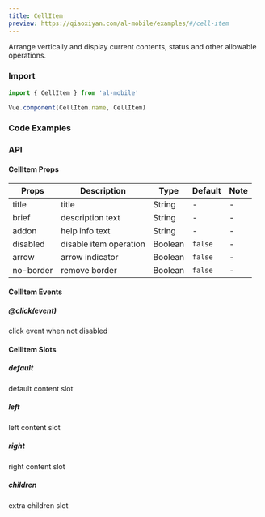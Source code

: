 ```yaml
---
title: CellItem
preview: https://qiaoxiyan.com/al-mobile/examples/#/cell-item
---
```


Arrange vertically and display current contents, status and other allowable operations.

### Import

```javascript
import { CellItem } from 'al-mobile'

Vue.component(CellItem.name, CellItem)
```

### Code Examples
<!-- DEMO -->

### API

#### CellItem Props
|Props | Description | Type | Default | Note|
|----|-----|------|------|------|
|title|title|String|-|-|
|brief|description text|String|-|-|
|addon|help info text|String|-|-|
|disabled|disable item operation|Boolean|`false`|-|
|arrow|arrow indicator|Boolean|`false`|-|
|no-border|remove border|Boolean|`false`|-|

#### CellItem Events
##### @click(event)
click event when not disabled

#### CellItem Slots

##### default
default content slot

##### left
left content slot

##### right
right content slot

##### children
extra children slot
